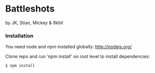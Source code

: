 # Battleshots
by JK, Stian, Mickey & 9khil

### Installation

You need node and npm installed globally: http://nodejs.org/

Clone repo and run 'npm install' on root level to install dependencies:
```sh
$ npm install
```


